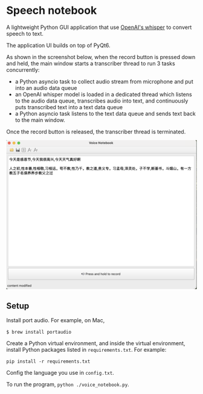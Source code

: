 # Speech notebook

A lightweight Python GUI application that use [OpenAI's whisper](https://github.com/openai/whisper) to convert speech to text.

The application UI builds on top of PyQt6. 

As shown in the screenshot below, when the record button is pressed down and held, the main window starts a transcriber thread to run 3 tasks concurrently:
* a Python asyncio task to collect audio stream from microphone and put into an audio data queue
* an OpenAI whisper model is loaded in a dedicated thread which listens to the audio data queue, transcribes audio into text, and continuously puts transcribed text into a text data queue
* a Python asyncio task listens to the text data queue and sends text back to the main window.

Once the record button is released, the transcriber thread is terminated.

![ui](voice_notebook_ui.png)


## Setup

Install port audio. For example, on Mac,
```shell
$ brew install portaudio
```

Create a Python virtual environment, and inside the virtual environment, install Python packages listed in `requirements.txt`. For example:
```shell
pip install -r requirements.txt
```
Config the language you use in `config.txt`.

To run the program, `python ./voice_notebook.py`.

